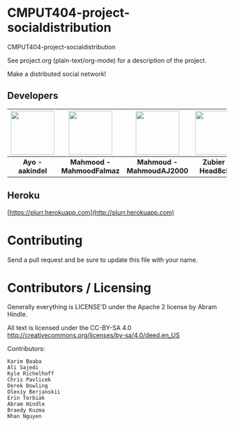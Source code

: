 CMPUT404-project-socialdistribution
===================================

CMPUT404-project-socialdistribution

See project.org (plain-text/org-mode) for a description of the project.

Make a distributed social network!

## Developers
| <img src="https://avatars.githubusercontent.com/u/18566312?v=4" width="100" /> | <img src="https://avatars.githubusercontent.com/u/55035694?v=4" width="100" /> | <img src="https://avatars.githubusercontent.com/u/60022403?v=4" width="100" /> | <img src="https://avatars.githubusercontent.com/u/35211370?v=4" width="100" /> | 
| :---:   | :---: | :---: | :---: |
| **Ayo - aakindel**| **Mahmood - MahmoodFalmaz**| **Mahmoud - MahmoudAJ2000**| **Zubier - Head8che**|

## Heroku
[https://plurr.herokuapp.com](http://plurr.herokuapp.com)


Contributing
============

Send a pull request and be sure to update this file with your name.

Contributors / Licensing
========================

Generally everything is LICENSE'D under the Apache 2 license by Abram Hindle.

All text is licensed under the CC-BY-SA 4.0 http://creativecommons.org/licenses/by-sa/4.0/deed.en_US

Contributors:

    Karim Baaba
    Ali Sajedi
    Kyle Richelhoff
    Chris Pavlicek
    Derek Dowling
    Olexiy Berjanskii
    Erin Torbiak
    Abram Hindle
    Braedy Kuzma
    Nhan Nguyen 
